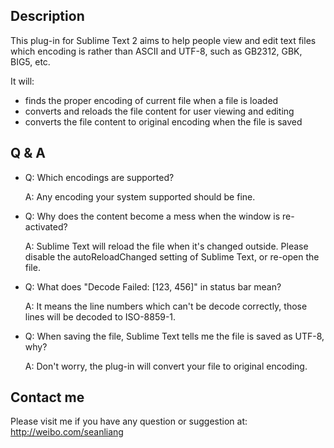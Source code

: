 Description
------------------

This plug-in for Sublime Text 2 aims to help people view and edit text files which encoding is rather than ASCII and UTF-8, such as GB2312, GBK, BIG5, etc.

It will:
* finds the proper encoding of current file when a file is loaded
* converts and reloads the file content for user viewing and editing
* converts the file content to original encoding when the file is saved

Q & A
------------------
* Q: Which encodings are supported?

  A: Any encoding your system supported should be fine.

* Q: Why does the content become a mess when the window is re-activated?

  A: Sublime Text will reload the file when it's changed outside. Please disable the autoReloadChanged setting of Sublime Text, or re-open the file.

* Q: What does "Decode Failed: [123, 456]" in status bar mean?

  A: It means the line numbers which can't be decode correctly, those lines will be decoded to ISO-8859-1.

* Q: When saving the file, Sublime Text tells me the file is saved as UTF-8, why?

  A: Don't worry, the plug-in will convert your file to original encoding.

Contact me
------------------
Please visit me if you have any question or suggestion at: http://weibo.com/seanliang
